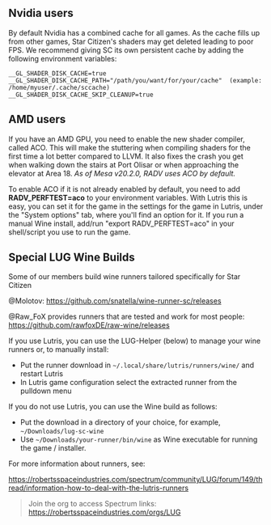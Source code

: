 ## Nvidia users

By default Nvidia has a combined cache for all games. As the cache fills up from other games, Star Citizen's shaders may get deleted leading to poor FPS. We recommend giving SC its own persistent cache by adding the following environment variables:

```
__GL_SHADER_DISK_CACHE=true
__GL_SHADER_DISK_CACHE_PATH="/path/you/want/for/your/cache"  (example: /home/myuser/.cache/sccache)
__GL_SHADER_DISK_CACHE_SKIP_CLEANUP=true
```

## AMD users

If you have an AMD GPU, you need to enable the new shader compiler, called ACO. This will make the stuttering when compiling shaders for the first time a lot better compared to LLVM. It also fixes the crash you get when walking down the stairs at Port Olisar or when approaching the elevator at Area 18.
_As of Mesa v20.2.0, RADV uses ACO by default._

To enable ACO if it is not already enabled by default, you need to add **RADV_PERFTEST=aco** to your environment variables. With Lutris this is easy, you can set it for the game in the settings for the game in Lutris, under the "System options" tab, where you'll find an option for it. If you run a manual Wine install, add/run "export RADV_PERFTEST=aco" in your shell/script you use to run the game.

## Special LUG Wine Builds
Some of our members build wine runners tailored specifically for Star Citizen

@Molotov: https://github.com/snatella/wine-runner-sc/releases

@Raw_FoX provides runners that are tested and work for most people:
https://github.com/rawfoxDE/raw-wine/releases

If you use Lutris, you can use the LUG-Helper (below) to manage your wine runners or, to manually install:

* Put the runner download in `~/.local/share/lutris/runners/wine/` and restart Lutris
* In Lutris game configuration select the extracted runner from the pulldown menu

If you do not use Lutris, you can use the Wine build as follows:

* Put the download in a directory of your choice, for example, `~/Downloads/lug-sc-wine`
* Use `~/Downloads/your-runner/bin/wine` as Wine executable for running the game / installer.

For more information about runners, see:

https://robertsspaceindustries.com/spectrum/community/LUG/forum/149/thread/information-how-to-deal-with-the-lutris-runners
> Join the org to access Spectrum links: https://robertsspaceindustries.com/orgs/LUG